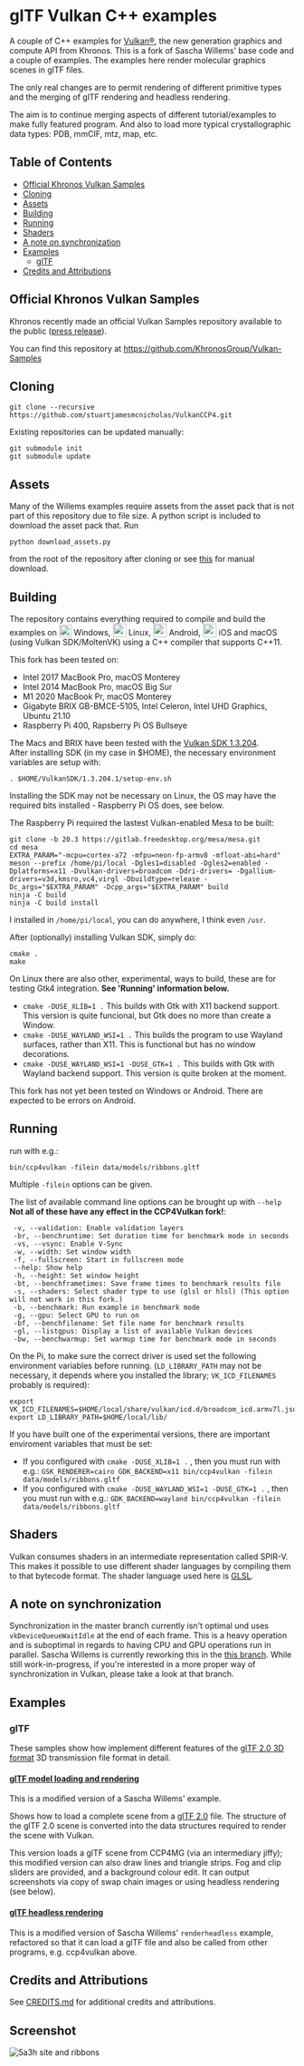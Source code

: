 # glTF Vulkan C++ examples

A couple of C++ examples for [Vulkan®](https://www.khronos.org/vulkan/), the new generation graphics and compute API from Khronos. This is
a fork of Sascha Willems' base code and a couple of examples. The examples here render molecular graphics scenes in glTF files.

The only real changes are to permit rendering of different primitive types and the merging of glTF rendering and headless rendering.

The aim is to continue merging aspects of different tutorial/examples to make fully featured program. And also to load more typical
crystallographic data types: PDB, mmCIF, mtz, map, etc.

## Table of Contents
+ [Official Khronos Vulkan Samples](#official-khronos-vulkan-samples)
+ [Cloning](#Cloning)
+ [Assets](#Assets)
+ [Building](#Building)
+ [Running](#Running)
+ [Shaders](#Shaders)
+ [A note on synchronization](#a-note-on-synchronization)
+ [Examples](#Examples)
    + [glTF](#glTF)
+ [Credits and Attributions](#credits-and-attributions)

## Official Khronos Vulkan Samples

Khronos recently made an official Vulkan Samples repository available to the public ([press release](https://www.khronos.org/blog/vulkan-releases-unified-samples-repository?utm_source=Khronos%20Blog&utm_medium=Twitter&utm_campaign=Vulkan%20Repository)).

You can find this repository at https://github.com/KhronosGroup/Vulkan-Samples

## Cloning
```
git clone --recursive https://github.com/stuartjamesmcnicholas/VulkanCCP4.git
```

Existing repositories can be updated manually:

```
git submodule init
git submodule update
```

## Assets
Many of the Willems examples require assets from the asset pack that is not part of this repository due to file size. A python script is included to download the asset pack that. Run

    python download_assets.py

from the root of the repository after cloning or see [this](data/README.md) for manual download.

## Building

The repository contains everything required to compile and build the examples on <img src="./images/windowslogo.png" alt="" height="22px" valign="bottom"> Windows, <img src="./images/linuxlogo.png" alt="" height="24px" valign="bottom"> Linux, <img src="./images/androidlogo.png" alt="" height="24px" valign="bottom"> Android, <img src="./images/applelogo.png" alt="" valign="bottom" height="24px"> iOS and macOS (using Vulkan SDK/MoltenVK) using a C++ compiler that supports C++11.

This fork has been tested on: 
- Intel 2017 MacBook Pro, macOS Monterey
- Intel 2014 MacBook Pro, macOS Big Sur
- M1 2020 MacBook Pr, macOS Monterey
- Gigabyte BRIX GB-BMCE-5105, Intel Celeron, Intel UHD Graphics, Ubuntu 21.10
- Raspberry Pi 400, Rapsberry Pi OS Bullseye

The Macs and BRIX have been tested with the [Vulkan SDK 1.3.204](https://vulkan.lunarg.com/sdk/home).  
After installing SDK (in my case in $HOME), the necessary environment variables are setup with:
```
. $HOME/VulkanSDK/1.3.204.1/setup-env.sh
```
Installing the SDK may not be necessary on Linux, the OS may have the required bits installed - Raspberry Pi OS does, see below.

The Raspberry Pi required the lastest Vulkan-enabled Mesa to be built:
```
git clone -b 20.3 https://gitlab.freedesktop.org/mesa/mesa.git
cd mesa
EXTRA_PARAM="-mcpu=cortex-a72 -mfpu=neon-fp-armv8 -mfloat-abi=hard"
meson --prefix /home/pi/local -Dgles1=disabled -Dgles2=enabled -Dplatforms=x11 -Dvulkan-drivers=broadcom -Ddri-drivers= -Dgallium-drivers=v3d,kmsro,vc4,virgl -Dbuildtype=release -Dc_args="$EXTRA_PARAM" -Dcpp_args="$EXTRA_PARAM" build
ninja -C build
ninja -C build install
```

I installed in `/home/pi/local`, you can do anywhere, I think even `/usr`.

After (optionally) installing Vulkan SDK, simply do:
```
cmake .
make
```

On Linux there are also other, experimental, ways to build, these are for testing Gtk4 integration. **See 'Running' information below.**
- `cmake -DUSE_XLIB=1 .` This builds with Gtk with X11 backend support. This version is quite funcional, but Gtk does no more than create a Window.
- `cmake -DUSE_WAYLAND_WSI=1 .` This builds the program to use Wayland surfaces, rather than X11. This is functional but has no window decorations.
- `cmake -DUSE_WAYLAND_WSI=1 -DUSE_GTK=1 .` This builds with Gtk with Wayland backend support. This version is quite broken at the moment.

This fork has not yet been tested on Windows or Android. There are expected to be errors on Android.

## Running

run with e.g.:

```
bin/ccp4vulkan -filein data/models/ribbons.gltf
```

Multiple `-filein` options can be given.

The list of available command line options can be brought up with `--help` **Not all of these have any
effect in the CCP4Vulkan fork!**:
```
 -v, --validation: Enable validation layers
 -br, --benchruntime: Set duration time for benchmark mode in seconds
 -vs, --vsync: Enable V-Sync
 -w, --width: Set window width
 -f, --fullscreen: Start in fullscreen mode
 --help: Show help
 -h, --height: Set window height
 -bt, --benchframetimes: Save frame times to benchmark results file
 -s, --shaders: Select shader type to use (glsl or hlsl) (This option will not work in this fork.)
 -b, --benchmark: Run example in benchmark mode
 -g, --gpu: Select GPU to run on
 -bf, --benchfilename: Set file name for benchmark results
 -gl, --listgpus: Display a list of available Vulkan devices
 -bw, --benchwarmup: Set warmup time for benchmark mode in seconds
```

On the Pi, to make sure the correct driver is used set the following environment variables before running. (`LD_LIBRARY_PATH` may not be necessary, it
depends where you installed the library; `VK_ICD_FILENAMES` probably is required):
```
export VK_ICD_FILENAMES=$HOME/local/share/vulkan/icd.d/broadcom_icd.armv7l.json
export LD_LIBRARY_PATH=$HOME/local/lib/
```

If you have built one of the experimental versions, there are important enviroment variables that must be set:

- If you configured with `cmake -DUSE_XLIB=1 .` , then you must run with e.g.:
```GSK_RENDERER=cairo GDK_BACKEND=x11 bin/ccp4vulkan -filein data/models/ribbons.gltf```
- If you configured with `cmake -DUSE_WAYLAND_WSI=1 -DUSE_GTK=1 .` , then you must run with e.g.: 
```GDK_BACKEND=wayland bin/ccp4vulkan -filein data/models/ribbons.gltf```

## Shaders

Vulkan consumes shaders in an intermediate representation called SPIR-V. This makes it possible to use different shader languages by compiling them to that bytecode format. The shader language used here is [GLSL](data/shaders/glsl).

## A note on synchronization

Synchronization in the master branch currently isn't optimal und uses ```vkDeviceQueueWaitIdle``` at the end of each frame. This is a heavy operation and is suboptimal in regards to having CPU and GPU operations run in parallel. Sascha Willems is currently reworking this in the [this branch](https://github.com/SaschaWillems/Vulkan/tree/proper_sync_dynamic_cb). While still work-in-progress, if you're interested in a more proper way of synchronization in Vulkan, please take a look at that branch.


## Examples

### glTF

These samples show how implement different features of the [glTF 2.0 3D format](https://www.khronos.org/gltf/) 3D transmission file format in detail.

#### [glTF model loading and rendering](examples/ccp4vulkan/)

This is a modified version of a Sascha Willems' example.

Shows how to load a complete scene from a [glTF 2.0](https://github.com/KhronosGroup/glTF) file. The structure of the glTF 2.0 scene is converted into the data structures required to render the scene with Vulkan.

This version loads a glTF scene from CCP4MG (via an intermediary jiffy); this modified version can also draw lines and triangle strips. Fog and clip
sliders are provided, and a background colour edit. It can output screenshots via copy of swap chain images or using headless rendering (see below).

#### [glTF headless rendering](examples/renderheadless/)

This is a modified version of Sascha Willems' `renderheadless` example, refactored so that it can load a glTF file and also be called from
other programs, e.g. ccp4vulkan above.

## Credits and Attributions
See [CREDITS.md](CREDITS.md) for additional credits and attributions.

## Screenshot
![5a3h site and ribbons](screenshots/renderheadless.png)

